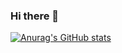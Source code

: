 ### Hi there 👋







[![Anurag's GitHub stats](https://github-readme-stats.vercel.app/api?username=ZonzeeLi)](https://github.com/ZonzeeLi/github-readme-stats)
<!--
**ZonzeeLi/ZonzeeLi** is a ✨ _special_ ✨ repository because its `README.md` (this file) appears on your GitHub profile.

Here are some ideas to get you started:

- 🔭 I’m currently working on ...
- 🌱 I’m currently learning ...
- 👯 I’m looking to collaborate on ...
- 🤔 I’m looking for help with ...
- 💬 Ask me about ...
- 📫 How to reach me: ...
- 😄 Pronouns: ...
- ⚡ Fun fact: ...
-->
